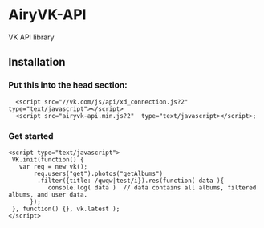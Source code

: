 # AiryVK-API

VK API library

## Installation
### Put this into the head section: 
```
  <script src="//vk.com/js/api/xd_connection.js?2"  type="text/javascript"></script>
  <script src="airyvk-api.min.js?2"  type="text/javascript></script>;
```
### Get started 

```
<script type="text/javascript"> 
 VK.init(function() {
   var req = new vk();
       req.users("get").photos("getAlbums")
        .filter({title: /qwqw|test/i}).res(function( data ){
           console.log( data )  // data contains all albums, filtered albums, and user data.    
      });
 }, function() {}, vk.latest ); 
</script>
```
